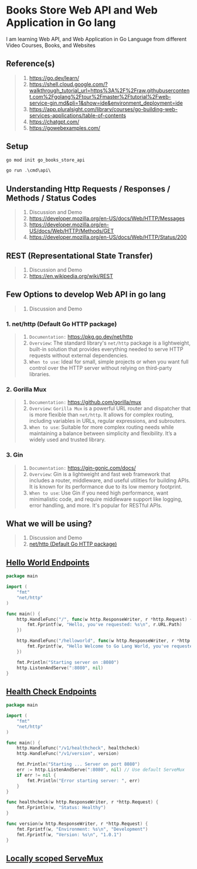 # Books Store Web API and Web Application in Go lang

I am learning Web API, and Web Application in Go Language from different Video Courses, Books, and Websites

## Reference(s)

> 1. <https://go.dev/learn/>
> 1. <https://shell.cloud.google.com/?walkthrough_tutorial_url=https%3A%2F%2Fraw.githubusercontent.com%2Fgolang%2Ftour%2Fmaster%2Ftutorial%2Fweb-service-gin.md&pli=1&show=ide&environment_deployment=ide>
> 1. <https://app.pluralsight.com/library/courses/go-building-web-services-applications/table-of-contents>
> 1. <https://chatgpt.com/>
> 1. <https://gowebexamples.com/>

## Setup

```powershell
go mod init go_books_store_api

go run .\cmd\api\
```

## Understanding Http Requests / Responses / Methods / Status Codes

> 1. Discussion and Demo
> 1. <https://developer.mozilla.org/en-US/docs/Web/HTTP/Messages>
> 1. <https://developer.mozilla.org/en-US/docs/Web/HTTP/Methods/GET>
> 1. <https://developer.mozilla.org/en-US/docs/Web/HTTP/Status/200>

## REST (Representational State Transfer)

> 1. Discussion and Demo
> 1. <https://en.wikipedia.org/wiki/REST>

## Few Options to develop Web API in go lang

> 1. Discussion and Demo

### 1. **net/http (Default Go HTTP package)**

> 1. `Documentation:` <https://pkg.go.dev/net/http>
> 1. `Overview`: The standard library's `net/http` package is a lightweight, built-in solution that provides everything needed to serve HTTP requests without external dependencies.
> 1. `When to use`: Ideal for small, simple projects or when you want full control over the HTTP server without relying on third-party libraries.

### 2. **Gorilla Mux**

> 1. `Documentation:` <https://github.com/gorilla/mux>
> 1. `Overview`: `Gorilla Mux` is a powerful URL router and dispatcher that is more flexible than `net/http`. It allows for complex routing, including variables in URLs, regular expressions, and subrouters.
> 1. `When to use`: Suitable for more complex routing needs while maintaining a balance between simplicity and flexibility. It’s a widely used and trusted library.

### 3. **Gin**

> 1. `Documentation:` <https://gin-gonic.com/docs/>
> 1. `Overview`: Gin is a lightweight and fast web framework that includes a router, middleware, and useful utilities for building APIs. It is known for its performance due to its low memory footprint.
> 1. `When to use`: Use Gin if you need high performance, want minimalistic code, and require middleware support like logging, error handling, and more. It's popular for RESTful APIs.

## What we will be using?

> 1. Discussion and Demo
> 1. [net/http (Default Go HTTP package)](https://pkg.go.dev/net/http)

## [Hello World Endpoints](./src/cmd/v1/)

```go
package main

import (
	"fmt"
	"net/http"
)

func main() {
	http.HandleFunc("/", func(w http.ResponseWriter, r *http.Request) {
		fmt.Fprintf(w, "Hello, you've requested: %s\n", r.URL.Path)
	})

	http.HandleFunc("/helloworld", func(w http.ResponseWriter, r *http.Request) {
		fmt.Fprintf(w, "Hello Welcome to Go Lang World, you've requested: %s\n", r.URL.Path)
	})

	fmt.Println("Starting server on :8080")
	http.ListenAndServe(":8080", nil)
}
```

## [Health Check Endpoints](./src/cmd/v2/)

```go
package main

import (
	"fmt"
	"net/http"
)

func main() {
	http.HandleFunc("/v1/healthcheck", healthcheck)
	http.HandleFunc("/v1/version", version)

	fmt.Println("Starting ... Server on port 8080")
	err := http.ListenAndServe(":8080", nil) // Use default ServeMux
	if err != nil {
		fmt.Println("Error starting server: ", err)
	}
}

func healthcheck(w http.ResponseWriter, r *http.Request) {
	fmt.Fprintln(w, "Status: Healthy")
}

func version(w http.ResponseWriter, r *http.Request) {
	fmt.Fprintf(w, "Environment: %s\n", "Development")
	fmt.Fprintf(w, "Version: %s\n", "1.0.1")
}
```

## [Locally scoped ServeMux](./src/cmd/v2/)